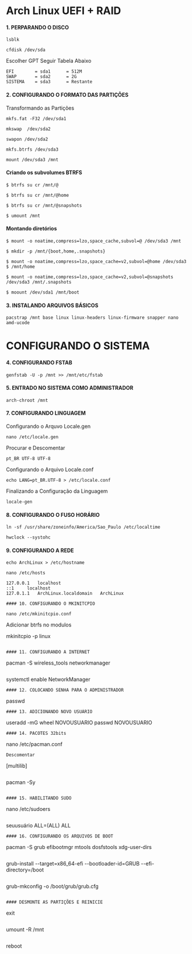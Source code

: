 # Arch Linux UEFI + RAID

#### 1. PERPARANDO O DISCO
```
lsblk
```
```
cfdisk /dev/sda
```
Escolher GPT Seguir Tabela Abaixo
```
EFI        = sda1      = 512M
SWAP       = sda2      = 2G
SISTEMA    = sda3      = Restante
```
#### 2. CONFIGURANDO O FORMATO DAS PARTIÇÕES

Transformando as Partições
```
mkfs.fat -F32 /dev/sda1
```
```
mkswap  /dev/sda2
```
```
swapon /dev/sda2
```
```
mkfs.btrfs /dev/sda3
```
```
mount /dev/sda3 /mnt
```
#### Criando os subvolumes BTRFS

```
$ btrfs su cr /mnt/@
```
```
$ btrfs su cr /mnt/@home
```
```
$ btrfs su cr /mnt/@snapshots
```
```
$ umount /mnt
```
#### Montando diretórios

```
$ mount -o noatime,compress=lzo,space_cache,subvol=@ /dev/sda3 /mnt
```
```
$ mkdir -p /mnt/{boot,home,.snapshots}
```
```
$ mount -o noatime,compress=lzo,space_cache=v2,subvol=@home /dev/sda3 $ /mnt/home
```
```
$ mount -o noatime,compress=lzo,space_cache=v2,subvol=@snapshots /dev/sda3 /mnt/.snapshots
```
```
$ moount /dev/sda1 /mnt/boot
```
#### 3. INSTALANDO ARQUIVOS BÁSICOS
```
pacstrap /mnt base linux linux-headers linux-firmware snapper nano amd-ucode
```
# CONFIGURANDO O SISTEMA

#### 4. CONFIGURANDO FSTAB  
```
genfstab -U -p /mnt >> /mnt/etc/fstab
```
#### 5. ENTRADO NO SISTEMA COMO ADMINISTRADOR 
```
arch-chroot /mnt
```
#### 7. CONFIGURANDO LINGUAGEM
Configurando o Arquvo Locale.gen
```
nano /etc/locale.gen
```
Procurar e Descomentar
```
pt_BR UTF-8 UTF-8
```
Configurando o Arquivo Locale.conf
```
echo LANG=pt_BR.UTF-8 > /etc/locale.conf
```
Finalizando a Configuração da Linguagem
```
locale-gen
```
#### 8. CONFIGURANDO O FUSO HORÁRIO
```
ln -sf /usr/share/zoneinfo/America/Sao_Paulo /etc/localtime
```
```
hwclock --systohc
```

#### 9. CONFIGURANDO A REDE
```
echo ArchLinux > /etc/hostname
```
```
nano /etc/hosts
```
```
127.0.0.1	localhost
::1		localhost
127.0.1.1	ArchLinux.localdomain	ArchLinux
```
```
#### 10. CONFIGURANDO O MKINITCPIO

```
```
nano /etc/mkinitcpio.conf
```
Adicionar btrfs no modulos

mkinitcpio -p linux

```

#### 11. CONFIGURANDO A INTERNET
```
pacman -S wireless_tools networkmanager
```
```
systemctl enable NetworkManager
```
#### 12. COLOCANDO SENHA PARA O ADMINISTRADOR
```
passwd
```
#### 13. ADICIONANDO NOVO USUÁRIO
```
useradd -mG wheel NOVOUSUARIO
passwd NOVOUSUARIO
```
#### 14. PACOTES 32bits
```
nano /etc/pacman.conf
```
Descomentar
```
[multilib]
```
```
pacman -Sy
```

#### 15. HABILITANDO SUDO
```
nano /etc/sudoers
```
```
seuusuário   ALL=(ALL) ALL
```
#### 16. CONFIGURANDO OS ARQUIVOS DE BOOT
```
pacman -S grub efibootmgr mtools dosfstools xdg-user-dirs
```
```
grub-install --target=x86_64-efi --bootloader-id=GRUB --efi-directory=/boot
```
```
grub-mkconfig -o /boot/grub/grub.cfg
```

#### DESMONTE AS PARTIÇÕES E REINICIE
```
exit
```
```
umount -R /mnt
```
```
reboot
```
